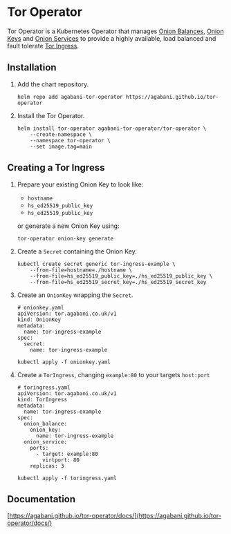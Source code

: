 # Tor Operator

Tor Operator is a Kubernetes Operator that manages [Onion Balances](./custom_resource_definitions/onion_balance.md), [Onion Keys](./custom_resource_definitions/onion_key.md) and [Onion Services](./custom_resource_definitions/onion_service.md) to provide a highly available, load balanced and fault tolerate [Tor Ingress](./custom_resource_definitions/tor_ingress.md).

## Installation

1.  Add the chart repository.

        helm repo add agabani-tor-operator https://agabani.github.io/tor-operator

1.  Install the Tor Operator.

        helm install tor-operator agabani-tor-operator/tor-operator \
            --create-namespace \
            --namespace tor-operator \
            --set image.tag=main

## Creating a Tor Ingress

1.  Prepare your existing Onion Key to look like:

    - `hostname`
    - `hs_ed25519_public_key`
    - `hs_ed25519_public_key`

    or generate a new Onion Key using:

        tor-operator onion-key generate

1.  Create a `Secret` containing the Onion Key.

        kubectl create secret generic tor-ingress-example \
            --from-file=hostname=./hostname \
            --from-file=hs_ed25519_public_key=./hs_ed25519_public_key \
            --from-file=hs_ed25519_secret_key=./hs_ed25519_secret_key

1.  Create an `OnionKey` wrapping the `Secret`.

        # onionkey.yaml
        apiVersion: tor.agabani.co.uk/v1
        kind: OnionKey
        metadata:
          name: tor-ingress-example
        spec:
          secret:
            name: tor-ingress-example

    `kubectl apply -f onionkey.yaml`

1.  Create a `TorIngress`, changing `example:80` to your targets `host:port`

        # toringress.yaml
        apiVersion: tor.agabani.co.uk/v1
        kind: TorIngress
        metadata:
          name: tor-ingress-example
        spec:
          onion_balance:
            onion_key:
              name: tor-ingress-example
          onion_service:
            ports:
              - target: example:80
                virtport: 80
            replicas: 3

    `kubectl apply -f toringress.yaml`

## Documentation

[https://agabani.github.io/tor-operator/docs/](https://agabani.github.io/tor-operator/docs/)
